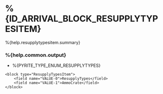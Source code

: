 # %{ID_ARRIVAL_BLOCK_RESUPPLYTYPESITEM}

%{help.resupplytypesitem.summary}

### %{help.common.output}

-   %{PYRITE_TYPE_ENUM_RESUPPLYTYPES}

```
<block type="ResupplyTypesItem">
    <field name="VALUE-0">ResupplyTypes</field>
    <field name="VALUE-1">AmmoCrate</field>
</block>
```
